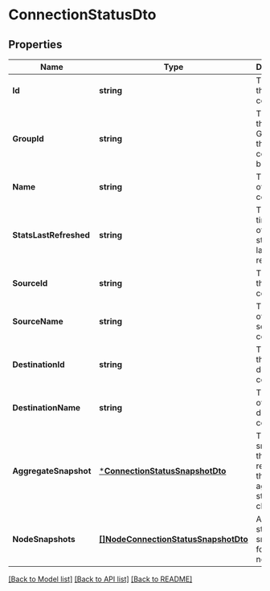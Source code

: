 # ConnectionStatusDto

## Properties
Name | Type | Description | Notes
------------ | ------------- | ------------- | -------------
**Id** | **string** | The ID of the connection | [optional] [default to null]
**GroupId** | **string** | The ID of the Process Group that the connection belongs to | [optional] [default to null]
**Name** | **string** | The name of the connection | [optional] [default to null]
**StatsLastRefreshed** | **string** | The timestamp of when the stats were last refreshed | [optional] [default to null]
**SourceId** | **string** | The ID of the source component | [optional] [default to null]
**SourceName** | **string** | The name of the source component | [optional] [default to null]
**DestinationId** | **string** | The ID of the destination component | [optional] [default to null]
**DestinationName** | **string** | The name of the destination component | [optional] [default to null]
**AggregateSnapshot** | [***ConnectionStatusSnapshotDto**](ConnectionStatusSnapshotDTO.md) | The status snapshot that represents the aggregate stats of the cluster | [optional] [default to null]
**NodeSnapshots** | [**[]NodeConnectionStatusSnapshotDto**](NodeConnectionStatusSnapshotDTO.md) | A list of status snapshots for each node | [optional] [default to null]

[[Back to Model list]](../pkg/nifi/README.md#documentation-for-models) [[Back to API list]](../pkg/nifi/README.md#documentation-for-api-endpoints) [[Back to README]](../pkg/nifi/README.md)


